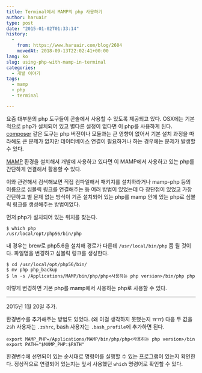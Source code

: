 ```yaml
---
title: Terminal에서 MAMP의 php 사용하기
author: haruair
type: post
date: "2015-01-02T01:33:14"
history:
  - 
    from: https://www.haruair.com/blog/2604
    movedAt: 2018-09-13T22:02:41+00:00
lang: ko
slug: using-php-with-mamp-in-terminal
categories:
  - 개발 이야기
tags:
  - mamp
  - php
  - terminal

---
```

요즘 대부분의 php 도구들이 콘솔에서 사용할 수 있도록 제공되고 있다. OSX에는 기본적으로 php가 설치되어 있고 별다른 설정이 없다면 이 php를 사용하게 된다. [composer][1] 같은 도구는 php 버전이나 모듈과는 큰 영향이 없어서 기본 설치 과정을 따라해도 큰 문제가 없지만 데이터베이스 연결이 필요하거나 하는 경우에는 문제가 발생할 수 있다.

[MAMP][2] 환경을 설치해서 개발에 사용하고 있다면 이 MAMP에서 사용하고 있는 php를 간단하게 연결해서 활용할 수 있다.

이와 관련해서 검색해보면 직접 컴파일해서 패키지를 설치하라거나 mamp-php 등의 이름으로 심볼릭 링크를 연결해주는 등 여러 방법이 있었는데 다 장단점이 있었고 가장 간단하고 별 문제 없는 방식이 기존 설치되어 있는 php를 mamp 안에 있는 php로 심볼릭 링크를 생성해주는 방법이었다.

먼저 php가 설치되어 있는 위치를 찾는다.

    $ which php
    /usr/local/opt/php56/bin/php
    

내 경우는 brew로 php5.6을 설치해 경로가 다른데 `/usr/local/bin/php` 쯤 될 것이다. 파일명을 변경하고 심볼릭 링크를 생성한다.

    $ cd /usr/local/opt/php56/bin/
    $ mv php php_backup
    $ ln -s /Applications/MAMP/bin/php/php<사용하는 php version>/bin/php php
    

이렇게 변경하면 기본 php를 mamp에서 사용하는 php로 사용할 수 있다.

* * *

2015년 1월 20일 추가.

환경변수를 추가해주는 방법도 있었다. (왜 이걸 생각하지 못했는지 ㅠㅠ) 다음 두 값을 zsh 사용자는 `.zshrc`, bash 사용자는 `.bash_profile`에 추가하면 된다.

    export MAMP_PHP=/Applications/MAMP/bin/php/php<사용하는 php version>/bin
    export PATH="$MAMP_PHP:$PATH"
    

환경변수에 선언되어 있는 순서대로 명령어를 실행할 수 있는 프로그램이 있는지 확인한다. 정상적으로 연결되어 있는지는 앞서 사용했던 `which` 명령어로 확인할 수 있다.

 [1]: http://haruair.com/blog/1860
 [2]: http://haruair.com/blog/2231